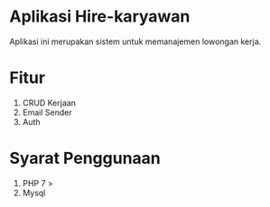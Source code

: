 # Aplikasi Hire-karyawan
Aplikasi ini merupakan sistem untuk memanajemen lowongan kerja.

# Fitur
1. CRUD Kerjaan
2. Email Sender
3. Auth

# Syarat Penggunaan
1. PHP 7 >
2. Mysql
